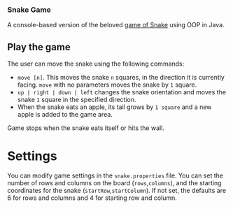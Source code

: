### Snake Game
A console-based version of the beloved [game of Snake](https://www.google.com/search?q=play+snake) using OOP in Java.

## Play the game

The user can move the snake using the following commands:
- `move [n]`. This moves the snake `n` squares, in the direction it is currently facing. `move` with no parameters moves the snake by `1` square.
- `up | right | down | left` changes the snake orientation and moves the snake `1` square in the specified direction.
- When the snake eats an apple, its tail grows by `1 square` and a new apple is added to the game area.

Game stops when the snake eats itself or hits the wall.

# Settings

You can modify game settings in the `snake.properties` file. You can set the number of rows and columns on the board (`rows`,`columns`),
and the starting coordinates for the snake (`startRow`,`startColumn`).
If not set, the defaults are 6 for rows and columns and 4 for starting row and column.
